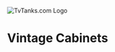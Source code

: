 ![TvTanks.com Logo](https://raw.githubusercontent.com/martinvicknair/tvtanks.com/main/images/tvtanktv.JPG)

# Vintage Cabinets
